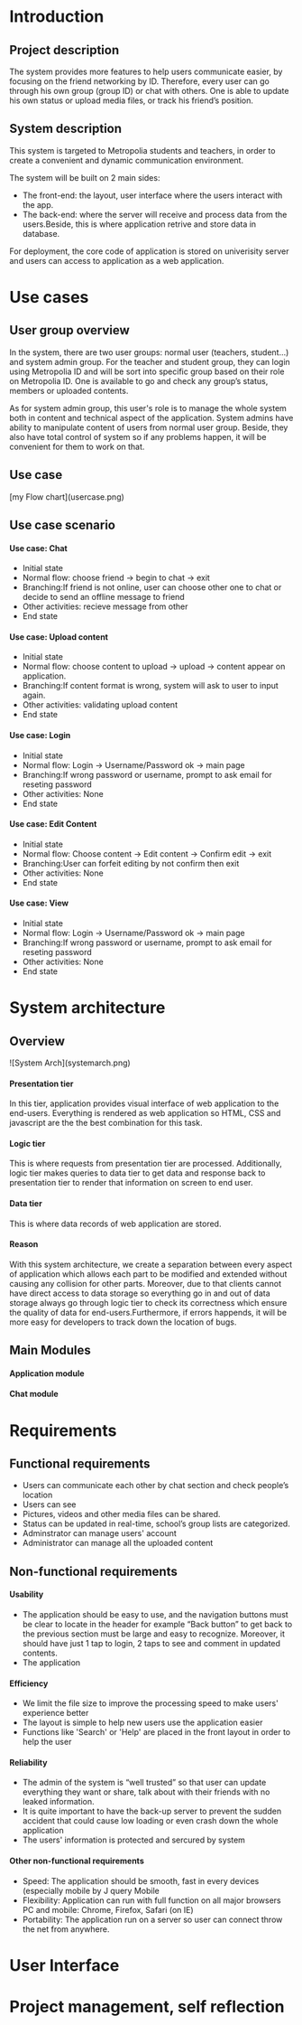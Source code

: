 <h1>Introduction</h1>
<h2>Project description</h2>
<p>The system provides more features to help users communicate easier, by focusing on the friend networking by ID. Therefore, every user can go through his own group (group ID) or chat with others. One is able to update his own status or upload media files, or track his friend’s position.</p>
<h2>System description</h2>
<p>This system is targeted to Metropolia students and teachers, in order to create a convenient and dynamic communication environment.</p>
<p>The system will be built on 2 main sides:
<ul>
<li>The front-end: the layout, user interface where the users interact with the app.</li>
<li>The back-end: where the server will receive and process data from the users.Beside, this is where application retrive and store data in database.</li>
</ul></p>
<p>For deployment, the core code of application is stored on univerisity server and users can access to application as a web application.</p>

<h1>Use cases</h1>
<h2>User group overview</h2> 
<p>In the system, there are two user groups: normal user (teachers, student...) and system admin group.  For the teacher and student group, they can login using Metropolia ID and will be sort into specific group based on their role on Metropolia ID. One is available to go and check any group’s status, members or uploaded contents.<p>

<p>As for system admin group, this user's role is to manage the whole system both in content and technical aspect of the application. System admins have ability to manipulate content of users from normal user group. Beside, they also have total control of system so if any problems happen, it will be convenient for them to work on that.</p>
<h2>Use case</h2> 
[my Flow chart](usercase.png)


<h2>Use case scenario</h2> 

<h4>Use case: Chat </h4> 
<ul>
<li>Initial state</li>
<li>Normal flow: choose friend -> begin to chat -> exit </li>
<li>Branching:If friend is not online, user can choose other one to chat or decide to send an offline message to friend</li>
<li>Other activities: recieve message from other </li>
<li>End state </li>
</ul>

<h4>Use case: Upload content </h4> 
<ul>
<li>Initial state</li>
<li>Normal flow: choose content to upload -> upload -> content appear on application. </li>
<li>Branching:If content format is wrong, system will ask to user to input again.</li>
<li>Other activities: validating upload content </li>
<li>End state </li>
</ul>

<h4>Use case: Login </h4> 
<ul>
<li>Initial state</li>
<li>Normal flow: Login -> Username/Password ok -> main page </li>
<li>Branching:If wrong password or username, prompt to ask email for reseting password</li>
<li>Other activities: None </li>
<li>End state </li>
</ul>

<h4>Use case: Edit Content</h4> 
<ul>
<li>Initial state</li>
<li>Normal flow: Choose content -> Edit content -> Confirm edit -> exit </li>
<li>Branching:User can forfeit editing by not confirm then exit</li>
<li>Other activities: None </li>
<li>End state </li>
</ul>


<h4>Use case: View  </h4> 
<ul>
<li>Initial state</li>
<li>Normal flow: Login -> Username/Password ok -> main page </li>
<li>Branching:If wrong password or username, prompt to ask email for reseting password</li>
<li>Other activities: None </li>
<li>End state </li>
</ul>

<h1>System architecture</h1>

<h2>Overview</h2>
![System Arch](systemarch.png)


<h4>Presentation tier</h4>
<p>In this tier, application provides visual interface of web application to the end-users. Everything is rendered as web application so HTML, CSS and javascript are the the best combination for this task.</p>

<h4>Logic tier</h4>
<p>This is where requests from presentation tier are processed. Additionally, logic tier makes queries to data tier to get data and response back to presentation tier to render that information on screen to end user.</p>

<h4>Data tier</h4>
<p>This is where data records of web application are stored.</p>

<h4>Reason</h4>
<p>
With this system architecture, we create a separation between every aspect of application which allows each part to be modified and extended without causing any collision for other parts. Moreover, due to that clients cannot have direct access to data storage so everything go in and out of data storage always go through logic tier to check its correctness which ensure the quality of data for end-users.Furthermore, if errors happends, it will be more easy for developers to track down the location of bugs. 
</p>


<h2>Main Modules</h2> 

<h4>Application module</h4> 

<h4>Chat module</h4> 


<h1>Requirements</h1>
<h2>Functional requirements</h2>
<ul>
  <li>Users can communicate each other by chat section and check people’s location</li>
  <li>Users can see </li>
  <li>Pictures, videos and other media files can be shared.</li>
  <li>Status can be updated in real-time, school’s group lists are categorized.</li>
  <li>Adminstrator can manage users' account</li>
  <li>Administrator can manage all the uploaded content</li>
</ul>

<h2>Non-functional requirements</h2>

<h4>Usability</h4>
<ul>
  <li>The application should be easy to use, and the navigation buttons must be clear to locate in the header for example “Back button” to get back to the previous section must be large and easy to recognize. Moreover, it should have just 1 tap to login, 2 taps to see and comment in updated contents.  
  </li>
  <li>The application 
  </li>
</ul>

<h4>Efficiency</h4>
<ul>
  <li>We limit the file size to improve the processing speed to make users' experience better</li>
  <li>The layout is simple to help new users use the application easier</li>
  <li>Functions like 'Search' or 'Help' are placed in the front layout in order to help the user</li>
</ul>

<h4>Reliability</h4>
<ul>
  <li>The admin of the system is “well trusted” so that user can update everything they want or share, talk about with their friends with no leaked information.
  </li>
  <li>It is quite important to have the back-up server to prevent the sudden accident that could cause low loading or even crash down the whole application
  </li>
  <li>The users' information is protected and sercured by system
  </li>
</ul>	

<h4>Other non-functional requirements</h4>
<ul>
  <li>Speed: The application should be smooth, fast in every devices (especially mobile by J query Mobile
  </li>
  <li>Flexibility: Application can run with full function on all major browsers PC and mobile: Chrome, Firefox, Safari (on IE)
  </li>
  <li>Portability: The application run on a server so user can connect throw the net from anywhere.
  </li>
  
</ul>
<h1>User Interface</h1>

<h1>Project management, self reflection</h1>

